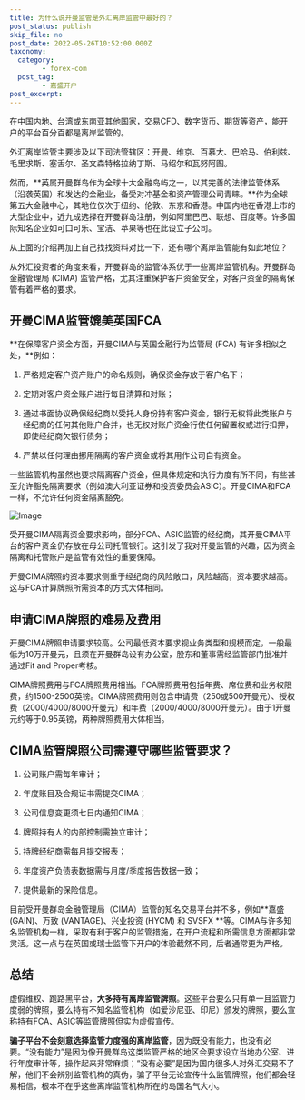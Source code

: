 ```yaml
---
title: 为什么说开曼监管是外汇离岸监管中最好的？
post_status: publish
skip_file: no
post_date: 2022-05-26T10:52:00.000Z
taxonomy:
  category:
        - forex-com
  post_tag:
        - 嘉盛开户
post_excerpt: 
---
```

在中国内地、台湾或东南亚其他国家，交易CFD、数字货币、期货等资产，能开户的平台百分百都是离岸监管的。

外汇离岸监管主要涉及以下司法管辖区：开曼、维京、百慕大、巴哈马、伯利兹、毛里求斯、塞舌尔、圣文森特格拉纳丁斯、马绍尔和瓦努阿图。

然而，**英属开曼群岛作为全球十大金融岛屿之一，以其完善的法律监管体系（沿袭英国）和发达的金融业，备受对冲基金和资产管理公司青睐。**作为全球第五大金融中心，其地位仅次于纽约、伦敦、东京和香港。中国内地在香港上市的大型企业中，近九成选择在开曼群岛注册，例如阿里巴巴、联想、百度等。许多国际知名企业如可口可乐、宝洁、苹果等也在此设立子公司。

从上面的介绍再加上自己找找资料对比一下，还有哪个离岸监管能有如此地位？

从外汇投资者的角度来看，开曼群岛的监管体系优于一些离岸监管机构。开曼群岛金融管理局 (CIMA) 监管严格，尤其注重保护客户资金安全，对客户资金的隔离保管有着严格的要求。

## 开曼CIMA监管媲美英国FCA

**在保障客户资金方面，开曼CIMA与英国金融行为监管局 (FCA) 有许多相似之处，**例如：

1. 严格规定客户资产账户的命名规则，确保资金存放于客户名下；

1. 定期对客户资金账户进行每日清算和对账；

1. 通过书面协议确保经纪商以受托人身份持有客户资金，银行无权将此类账户与经纪商的任何其他账户合并，也无权对账户资金行使任何留置权或进行扣押，即使经纪商欠银行债务；

1. 严禁以任何理由挪用隔离的客户资金或将其用作公司自有资金。

一些监管机构虽然也要求隔离客户资金，但具体规定和执行力度有所不同，有些甚至允许豁免隔离要求（例如澳大利亚证券和投资委员会ASIC）。开曼CIMA和FCA一样，不允许任何资金隔离豁免。

![Image](https://prod-files-secure.s3.us-west-2.amazonaws.com/39ed1227-6d7d-4570-be36-9ccd4a2c4241/bd849744-3fcb-4a37-8312-357962c8f065/image.png?X-Amz-Algorithm=AWS4-HMAC-SHA256&X-Amz-Content-Sha256=UNSIGNED-PAYLOAD&X-Amz-Credential=ASIAZI2LB466WOGUZWQX%2F20250808%2Fus-west-2%2Fs3%2Faws4_request&X-Amz-Date=20250808T101345Z&X-Amz-Expires=3600&X-Amz-Security-Token=IQoJb3JpZ2luX2VjEGkaCXVzLXdlc3QtMiJGMEQCIBoxzBo6I7zvb3Mm%2BNXa4mBw2KQAPZBOavkBCb5McuRcAiBbcLbQaWuFfzfBph%2BuxjsXc1mEKpYQE11z64P4XDs6KCqIBAii%2F%2F%2F%2F%2F%2F%2F%2F%2F%2F8BEAAaDDYzNzQyMzE4MzgwNSIMr%2FZmHgzvE4zwtNVDKtwDcJ5VQEcS9fSyIPYE5%2B3D1%2BvcaTUGsuV4w619BMffF1MiiEsUbllf4Pmn%2B0QdHiW9wGrU7CUd7di3mv0dDYOYYzVSnRuwrrlmSW1KEMrciDcnCzK6BUgBKrKljo0kMSHE74787h7SbTC6FTSljOUA3lDHDJNMBuRhDswmc4OV4P349oZV1d%2FbF1fSsQlF8xr6qZlKZE4%2BudaM%2Bij9XqbQ5dYU2qGYCiYiH3xHK8%2FzBI57%2FbG09YZESa94mjvHYDtGaDQewNKAOIqj4pv%2BNXwwcQi0mLSe%2BDtCLkJGHnwS1eAdLSA%2BzkhT1Uddw%2BL97mzs7ynAz%2FqsVWWt0DkPhtPCPOvl9XL6qbisGDP6y6RTvuuFWHlOsPKjBrzDUMAnUz6fN9Xftb01TWNiQymH6sw96%2BA9FaCLW%2Fz9B9nQ7G%2BO%2F8OUz2MaAhGM2aGeDVydew6FFFSwAC%2BhqhE6rAOkkWEAo95s4ExHaq7p0ZW%2BnJh7%2F0Dqq9i1AvMZ2lMAHN2gPB0Mbd9AOU5QJaF7KVP%2F0Zip%2FZp53K3u50LZahbQEbjI5VWWypIM8w18DUtuzE%2F%2BxHPuUJkOQxxOOpwcT5fqtuTL2YRg7MaMoBfNZBykO37VkZm2o%2B9IygPopQlYV6Aw1%2FfWxAY6pgGYqvsSse1g7tKfku0OE7zlE9B%2FTSeWacw9FmNLorkfdIHcHJMDTe3XgilhYefzRTo0gRmRxYdrFZVE9yAHAeTPUrL%2FE%2F25S7Xuz%2BVhRLyGpKZudOzCuPXW3b4LNPy65znMnItBW5q%2FR%2FIB7M66zbOlXC8mRHeuING3jnUsplLNmu8fF6mlRzG0p0iEWE4QmeUB3b7cXxwmkvoGgYUAXVcXSbXbPOdL&X-Amz-Signature=bf83dd4f9726f17399a215cdb2c7ab66cf1159f0b6176019fae1733de23ddc75&X-Amz-SignedHeaders=host&x-amz-checksum-mode=ENABLED&x-id=GetObject)

受开曼CIMA隔离资金要求影响，部分FCA、ASIC监管的经纪商，其开曼CIMA平台的客户资金仍存放在母公司托管银行。这引发了我对开曼监管的兴趣，因为资金隔离和托管账户是监管有效性的重要保障。

开曼CIMA牌照的资本要求侧重于经纪商的风险敞口，风险越高，资本要求越高。这与FCA计算牌照所需资本的方式大体相同。

## **申请CIMA牌照的难易及费用**

开曼CIMA牌照申请要求较高。公司最低资本要求视业务类型和规模而定，一般最低为10万开曼元，且须在开曼群岛设有办公室，股东和董事需经监管部门批准并通过Fit and Proper考核。

CIMA牌照费用与FCA牌照费用相当。FCA牌照费用包括年费、席位费和业务权限费，约1500-2500英镑。CIMA牌照费用则包含申请费（250或500开曼元）、授权费（2000/4000/8000开曼元）和年费（2000/4000/8000开曼元）。由于1开曼元约等于0.95英镑，两种牌照费用大体相当。

## CIMA监管牌照公司需遵守哪些监管要求？

1. 公司账户需每年审计；

1. 年度账目及合规证书需提交CIMA；

1. 公司信息变更须七日内通知CIMA；

1. 牌照持有人的内部控制需独立审计；

1. 持牌经纪商需每月提交报表；

1. 年度资产负债表数据需与月度/季度报告数据一致；

1. 提供最新的保险信息。

目前受开曼群岛金融管理局（CIMA）监管的知名交易平台并不多，例如**嘉盛 (GAIN)、万致 (VANTAGE)、兴业投资 (HYCM) 和 SVSFX **等。CIMA与许多知名监管机构一样，采取有利于客户的监管措施，在开户流程和所需信息方面都非常灵活。这一点与在英国或瑞士监管下开户的体验截然不同，后者通常更为严格。

## 总结

虚假维权、跑路黑平台，**大多持有离岸监管牌照**。这些平台要么只有单一且监管力度弱的牌照，要么持有不知名监管机构（如爱沙尼亚、印尼）颁发的牌照，要么宣称持有FCA、ASIC等监管牌照但实为虚假宣传。

**骗子平台不会刻意选择监管力度强的离岸监管**，因为既没有能力，也没有必要。“没有能力”是因为像开曼群岛这类监管严格的地区会要求设立当地办公室、进行年度审计等，操作起来非常麻烦；“没有必要”是因为国内很多人对外汇交易不了解，他们不会辨别监管机构的真伪，骗子平台无论宣传什么监管牌照，他们都会轻易相信，根本不在乎这些离岸监管机构所在的岛国名气大小。